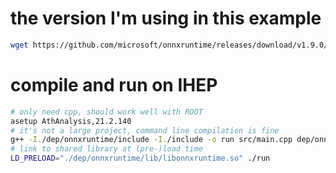 # the version I'm using in this example
```bash
wget https://github.com/microsoft/onnxruntime/releases/download/v1.9.0/onnxruntime-linux-x64-1.9.0.tgz
```

# compile and run on IHEP
```bash
# only need cpp, should work well with ROOT
asetup AthAnalysis,21.2.140
# it's not a large project, command line compilation is fine
g++ -I./dep/onnxruntime/include -I./include -o run src/main.cpp dep/onnxruntime/lib/libonnxruntime.so
# link to shared library at (pre-)load time
LD_PRELOAD="./dep/onnxruntime/lib/libonnxruntime.so" ./run
```